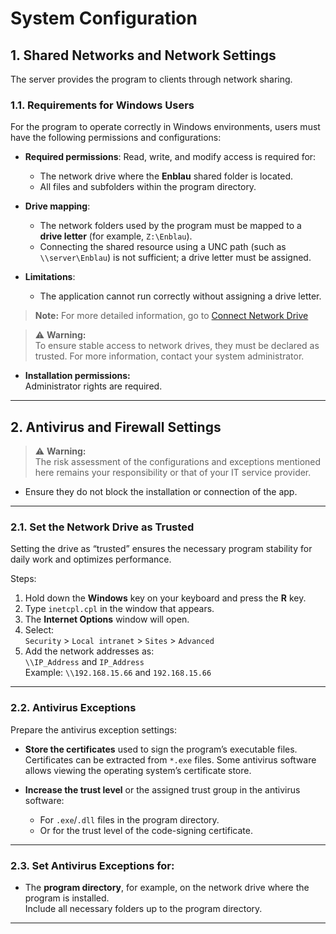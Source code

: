 # System Configuration


## 1. Shared Networks and Network Settings

The server provides the program to clients through network sharing.

### 1.1. Requirements for Windows Users

For the program to operate correctly in Windows environments, users must have the following permissions and configurations:

- **Required permissions**: Read, write, and modify access is required for:
  - The network drive where the **Enblau** shared folder is located.
  - All files and subfolders within the program directory.

- **Drive mapping**:
  - The network folders used by the program must be mapped to a **drive letter** (for example, `Z:\Enblau`).  
  - Connecting the shared resource using a UNC path (such as `\\server\Enblau`) is not sufficient; a drive letter must be assigned.

- **Limitations**:
  - The application cannot run correctly without assigning a drive letter.

> **Note:** For more detailed information, go to [Connect Network Drive](https://documentation.endades.com/Utilidades/6.UT_Unidad_Red/)

> ⚠️ **Warning:**  
> To ensure stable access to network drives, they must be declared as trusted. For more information, contact your system administrator.

- **Installation permissions:**  
  Administrator rights are required.

---

## 2. Antivirus and Firewall Settings

> ⚠️ **Warning:**  
> The risk assessment of the configurations and exceptions mentioned here remains your responsibility or that of your IT service provider.

- Ensure they do not block the installation or connection of the app.

---

### 2.1. Set the Network Drive as Trusted

Setting the drive as “trusted” ensures the necessary program stability for daily work and optimizes performance.

 Steps:

1. Hold down the **Windows** key on your keyboard and press the **R** key.
2. Type `inetcpl.cpl` in the window that appears.
3. The **Internet Options** window will open.
4. Select:  
   `Security` > `Local intranet` > `Sites` > `Advanced`
5. Add the network addresses as:  
   `\\IP_Address` and `IP_Address`  
   Example: `\\192.168.15.66` and `192.168.15.66`

---

### 2.2. Antivirus Exceptions

 Prepare the antivirus exception settings:

- **Store the certificates** used to sign the program’s executable files.  
  Certificates can be extracted from `*.exe` files. Some antivirus software allows viewing the operating system’s certificate store.

- **Increase the trust level** or the assigned trust group in the antivirus software:
  - For `.exe`/`.dll` files in the program directory.
  - Or for the trust level of the code-signing certificate.

---

### 2.3. Set Antivirus Exceptions for:

- The **program directory**, for example, on the network drive where the program is installed.  
  Include all necessary folders up to the program directory.

---

